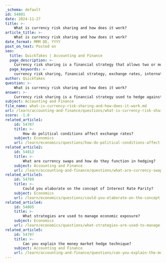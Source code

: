 ```yaml
---
_schema: default
id: 54801
date: 2024-11-27
title: >-
    What is currency risk sharing and how does it work?
article_title: >-
    What is currency risk sharing and how does it work?
date_format: MMM DD, YYYY
post_on_text: Posted on
seo:
  title: QuickTakes | Accounting and Finance
  page_description: >-
    Currency risk sharing is a financial strategy that allows two or more parties to share potential gains or losses from fluctuations in exchange rates, especially in international trade, providing a collaborative approach to managing currency risk.
  page_keywords: >-
    currency risk sharing, financial strategy, exchange rates, international trade, hedging, profit sharing, risk mitigation, collaborative approach, price adjustment clauses, contractual agreements
author: QuickTakes
question: >-
    What is currency risk sharing and how does it work?
answer: >-
    Currency risk sharing is a financial strategy used to hedge against the risks associated with fluctuations in exchange rates. It involves an agreement between two or more parties to share the potential gains or losses that may arise from changes in currency values during a transaction. This approach is particularly beneficial in international trade, where currency volatility can significantly impact the profitability of cross-border transactions.\n\n### How Currency Risk Sharing Works\n\n1. **Mutual Agreement**: The parties involved in a transaction agree to share the currency risk. This is typically formalized through a contract that outlines the terms of the risk-sharing arrangement.\n\n2. **Base Exchange Rate and Thresholds**: The agreement usually specifies a base exchange rate and may include predefined thresholds. If the actual exchange rate deviates from this base rate beyond the agreed threshold, the parties will share the resulting profit or loss.\n\n3. **Price Adjustment Clauses**: The contracts often include legally binding clauses that allow for price adjustments based on the fluctuations in the exchange rate. This ensures that both parties are protected from extreme currency movements.\n\n4. **Example**: For instance, consider a U.S. firm importing goods from a European supplier. If the goods are priced in euros, the two parties might agree to split any gains or losses resulting from changes in the euro-to-dollar exchange rate. If the euro strengthens against the dollar, the U.S. firm may pay more, but the European supplier would also share in the increased revenue, thus mitigating the impact of the currency fluctuation on either party.\n\n### Benefits of Currency Risk Sharing\n\n- **Risk Mitigation**: By sharing the risk, both parties can reduce their exposure to adverse currency movements, which can lead to more stable financial outcomes.\n- **Enhanced Collaboration**: This strategy fosters a collaborative approach to risk management, encouraging stronger partnerships between businesses.\n- **Flexibility**: Currency risk sharing agreements can be tailored to fit the specific needs and circumstances of the parties involved, allowing for customized solutions.\n\n### Potential Drawbacks\n\n- **Complexity**: The agreements can be complex and may require careful negotiation and legal oversight to ensure that all parties understand their obligations.\n- **Dependence on Trust**: Successful currency risk sharing relies on a high level of trust between the parties, as they must be willing to share both risks and rewards.\n\nIn summary, currency risk sharing is an effective tool for managing exchange rate risk in international transactions, allowing businesses to navigate the uncertainties of foreign exchange markets while fostering cooperative relationships.
subject: Accounting and Finance
file_name: what-is-currency-risk-sharing-and-how-does-it-work.md
url: /learn/accounting-and-finance/questions/what-is-currency-risk-sharing-and-how-does-it-work
score: -1.0
related_article1:
    id: 54787
    title: >-
        How do political conditions affect exchange rates?
    subject: Economics
    url: /learn/economics/questions/how-do-political-conditions-affect-exchange-rates
related_article2:
    id: 54813
    title: >-
        What are currency swaps and how do they function in hedging?
    subject: Accounting and Finance
    url: /learn/accounting-and-finance/questions/what-are-currency-swaps-and-how-do-they-function-in-hedging
related_article3:
    id: 54789
    title: >-
        Could you elaborate on the concept of Interest Rate Parity?
    subject: Economics
    url: /learn/economics/questions/could-you-elaborate-on-the-concept-of-interest-rate-parity
related_article4:
    id: 54805
    title: >-
        What strategies are used to manage economic exposure?
    subject: Economics
    url: /learn/economics/questions/what-strategies-are-used-to-manage-economic-exposure
related_article5:
    id: 54797
    title: >-
        Can you explain the money market hedge technique?
    subject: Accounting and Finance
    url: /learn/accounting-and-finance/questions/can-you-explain-the-money-market-hedge-technique
---
```


&nbsp;